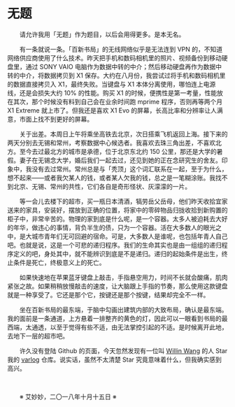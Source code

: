 # 无题

&emsp;&emsp;请允许我用「无题」作为题目，以后会用得更多。是本无名。

&emsp;&emsp;有一条就说一条。「百新书局」的无线网络似乎是无法连到 VPN 的，不知道网络供应商使用了什么技术。昨天把手机和数码相机里的照片、视频备份到移动硬盘里，通过 SONY VAIO 电脑作为数据中转的中介；然后移动硬盘再作为数据中转的中介，将数据拷贝到 X1 保存。大约在八月份，我尝试过将手机和数码相机里的数据直接拷贝入 X1，最终失败。当键盘与 X1 本体分离使用，哪怕连上电源线，还是会损失大约 10% 的性能。购买 X1 的时候，便携性是第一考量，性能放在其次，那个时候没有料到自己会在业余时间跑 mprime 程序，否则再等两个月 X1 Extreme 就上市了。但我还是喜欢 X1 Evo 的屏幕，长高比率和分辨率让人满意，市面上找不到更好的屏幕。

&emsp;&emsp;关于出差。本周日上午将乘坐高铁去北京，次日搭乘飞机返回上海。接下来的两天分别去无锡和常州，考察数据中心候选者。我喜欢去珠三角出差，不喜欢北方。至今去过最北方的城市是承德，位于北京东北约 150 公里，那还是大学的暑假。妻子在无锡念大学，婚后我们一起去过，还见到她的正在念研究生的舍友。印象中，我没有去过常州。常州总是与「秃顶」这个词汇联系在一起，至于为什么，想不起来——或者我欠某人的钱，或者某人欠我的钱，总之是一笔糊涂账。我找不到北京、无锡、常州的共性，它们各自是奇形怪状、灰濛濛的一片。

&emsp;&emsp;等一会儿去楼下的超市，买一瓶日本清酒，犒劳岳父岳母，他们昨天收拾宜家送来的家具，安装好，摆放到正确的位置，将家中的零碎物品归拢收拾到新购置的柜子中，非常辛苦的。物理的家到底是什么呢，是一个容器。太多人被迫耗去大好的年华，做违心的事情，背负半生的债，只为一个容器。活在大多数人的眼光之中，是大城市青年们无可回避的宿命。可是，大多数人是谁呢，也包括年青人自己吧。也就是说，这是一个可悲的递归程序。我们的生命其实也是由一组组的递归程序定义的吧，身处其中，就不能辨识到底是不是递归。递归的起始条件是出生，终止条件是死亡，终极意义上的死亡。

&emsp;&emsp;如果快速地在苹果蓝牙键盘上敲击，手指悬空用力，时间不长就会酸痛，肌肉紧张之故。如果稍稍放慢敲击的速度，让大脑跟上手指的节奏，那么使用这款键盘就是一种享受了。它还是那个它，按键还是那个按键，结果却完全不一样。

&emsp;&emsp;坐在百新书局的最东端，于脑中勾画出建筑内部的大致布局，确认是最东端。我的面前是一条通道，上方悬着一排整齐的黄色的灯，因此可以一眼看到书局的最西端，太通透，以至于觉得有些不适，由无法掌控引起的不适。是时候离开此地，去地下一层的超市吧。

&emsp;&emsp;许久没有登陆 Github 的页面，今天忽然发现有一位叫 [Willin Wang](https://github.com/willin) 的人 Star 我的 [varlog](https://github.com/voyageplanet/varlog) 仓库。说实话，虽然不太清楚 Star 究竟意味着什么，但我确实感到高兴。

&emsp;&emsp;

&emsp;&emsp;※ 艾妙妙，二〇一八年十月十五日 ※